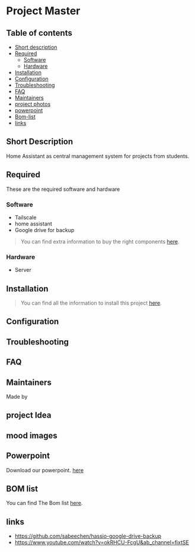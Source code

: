 # Project Master





## Table of contents

- [Short description](#short-description)
- [Required](#required)
  - [Software](#software)
  - [Hardware](#hardware)
- [Installation](#installation)
- [Configuration](#configuration)
- [Troubleshooting](#troubleshooting)
- [FAQ](#faq)
- [Maintainers](#maintainers)
- [project photos](#mood-images)
- [powerpoint](#Powerpoint)
- [Bom-list](./documentation/BOMLIST.md)
- [links](#links)

## Short Description

Home Assistant as central management system for projects from students.


## Required

These are the required software and hardware

### Software
 - Tailscale
 - home assistant
 - Google drive for backup

> You can find extra information to buy the right components [here](./documentation/SOFTWARE.md).

### Hardware

- Server


## Installation

> You can find all the information to install this project [here](./documentation/INSTALLATION.md).

## Configuration


## Troubleshooting


## FAQ


## Maintainers

Made by

## project Idea



## mood images


## Powerpoint

Download our powerpoint. [here](https://www.youtube.com/watch?v=xvFZjo5PgG0&ab_channel=Duran)

## BOM list

You can find The Bom list [here](./documentation/BOMLIST.md).


## links

- https://github.com/sabeechen/hassio-google-drive-backup 
- https://www.youtube.com/watch?v=okRHCU-FcgU&ab_channel=fixtSE
